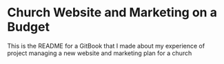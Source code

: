 # Church Website and Marketing on a Budget
This is the README for a GitBook that I made about my experience of project managing a new website and marketing plan for a church
